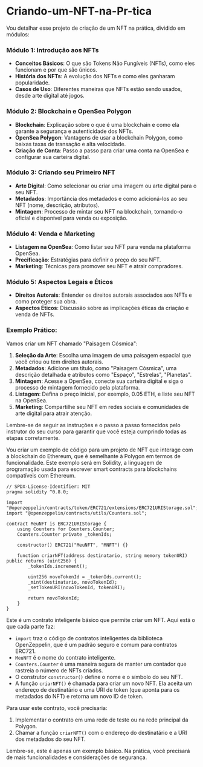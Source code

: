 # Criando-um-NFT-na-Pr-tica

Vou detalhar esse projeto de criação de um NFT na prática, dividido em módulos:

### Módulo 1: Introdução aos NFTs
- **Conceitos Básicos**: O que são Tokens Não Fungíveis (NFTs), como eles funcionam e por que são únicos.
- **História dos NFTs**: A evolução dos NFTs e como eles ganharam popularidade.
- **Casos de Uso**: Diferentes maneiras que NFTs estão sendo usados, desde arte digital até jogos.

### Módulo 2: Blockchain e OpenSea Polygon
- **Blockchain**: Explicação sobre o que é uma blockchain e como ela garante a segurança e autenticidade dos NFTs.
- **OpenSea Polygon**: Vantagens de usar a blockchain Polygon, como baixas taxas de transação e alta velocidade.
- **Criação de Conta**: Passo a passo para criar uma conta na OpenSea e configurar sua carteira digital.

### Módulo 3: Criando seu Primeiro NFT
- **Arte Digital**: Como selecionar ou criar uma imagem ou arte digital para o seu NFT.
- **Metadados**: Importância dos metadados e como adicioná-los ao seu NFT (nome, descrição, atributos).
- **Mintagem**: Processo de mintar seu NFT na blockchain, tornando-o oficial e disponível para venda ou exposição.

### Módulo 4: Venda e Marketing
- **Listagem na OpenSea**: Como listar seu NFT para venda na plataforma OpenSea.
- **Precificação**: Estratégias para definir o preço do seu NFT.
- **Marketing**: Técnicas para promover seu NFT e atrair compradores.

### Módulo 5: Aspectos Legais e Éticos
- **Direitos Autorais**: Entender os direitos autorais associados aos NFTs e como proteger sua obra.
- **Aspectos Éticos**: Discussão sobre as implicações éticas da criação e venda de NFTs.

### Exemplo Prático:
Vamos criar um NFT chamado "Paisagem Cósmica":
1. **Seleção da Arte**: Escolha uma imagem de uma paisagem espacial que você criou ou tem direitos autorais.
2. **Metadados**: Adicione um título, como "Paisagem Cósmica", uma descrição detalhada e atributos como "Espaço", "Estrelas", "Planetas".
3. **Mintagem**: Acesse a OpenSea, conecte sua carteira digital e siga o processo de mintagem fornecido pela plataforma.
4. **Listagem**: Defina o preço inicial, por exemplo, 0.05 ETH, e liste seu NFT na OpenSea.
5. **Marketing**: Compartilhe seu NFT em redes sociais e comunidades de arte digital para atrair atenção.

Lembre-se de seguir as instruções e o passo a passo fornecidos pelo instrutor do seu curso para garantir que você esteja cumprindo todas as etapas corretamente.

Vou criar um exemplo de código para um projeto de NFT que interage com a blockchain do Ethereum, que é semelhante à Polygon em termos de funcionalidade. Este exemplo será em Solidity, a linguagem de programação usada para escrever smart contracts para blockchains compatíveis com Ethereum.

```solidity
// SPDX-License-Identifier: MIT
pragma solidity ^0.8.0;

import "@openzeppelin/contracts/token/ERC721/extensions/ERC721URIStorage.sol";
import "@openzeppelin/contracts/utils/Counters.sol";

contract MeuNFT is ERC721URIStorage {
    using Counters for Counters.Counter;
    Counters.Counter private _tokenIds;

    constructor() ERC721("MeuNFT", "MNFT") {}

    function criarNFT(address destinatario, string memory tokenURI) public returns (uint256) {
        _tokenIds.increment();

        uint256 novoTokenId = _tokenIds.current();
        _mint(destinatario, novoTokenId);
        _setTokenURI(novoTokenId, tokenURI);

        return novoTokenId;
    }
}
```

Este é um contrato inteligente básico que permite criar um NFT. Aqui está o que cada parte faz:
- `import` traz o código de contratos inteligentes da biblioteca OpenZeppelin, que é um padrão seguro e comum para contratos ERC721.
- `MeuNFT` é o nome do contrato inteligente.
- `Counters.Counter` é uma maneira segura de manter um contador que rastreia o número de NFTs criados.
- O construtor `constructor()` define o nome e o símbolo do seu NFT.
- A função `criarNFT()` é chamada para criar um novo NFT. Ela aceita um endereço de destinatário e uma URI de token (que aponta para os metadados do NFT) e retorna um novo ID de token.

Para usar este contrato, você precisaria:
1. Implementar o contrato em uma rede de teste ou na rede principal da Polygon.
2. Chamar a função `criarNFT()` com o endereço do destinatário e a URI dos metadados do seu NFT.

Lembre-se, este é apenas um exemplo básico. Na prática, você precisará de mais funcionalidades e considerações de segurança.
